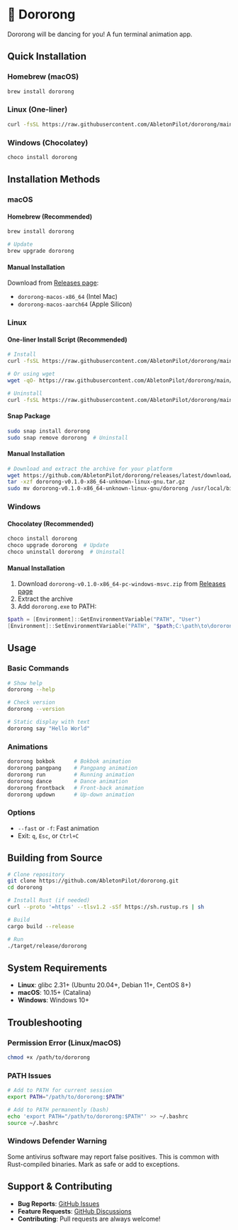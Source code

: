 # 🐧 Dororong

Dororong will be dancing for you! A fun terminal animation app.

## Quick Installation

### Homebrew (macOS)
```bash
brew install dororong
```

### Linux (One-liner)
```bash
curl -fsSL https://raw.githubusercontent.com/AbletonPilot/dororong/main/install/install.sh | bash
```

### Windows (Chocolatey)
```powershell
choco install dororong
```

## Installation Methods

### macOS

#### Homebrew (Recommended)
```bash
brew install dororong

# Update
brew upgrade dororong
```

#### Manual Installation
Download from [Releases page](https://github.com/AbletonPilot/dororong/releases):
- `dororong-macos-x86_64` (Intel Mac)
- `dororong-macos-aarch64` (Apple Silicon)

### Linux

#### One-liner Install Script (Recommended)
```bash
# Install
curl -fsSL https://raw.githubusercontent.com/AbletonPilot/dororong/main/install/install.sh | bash

# Or using wget
wget -qO- https://raw.githubusercontent.com/AbletonPilot/dororong/main/install/install.sh | bash

# Uninstall
curl -fsSL https://raw.githubusercontent.com/AbletonPilot/dororong/main/install/uninstall.sh | bash
```

#### Snap Package
```bash
sudo snap install dororong
sudo snap remove dororong  # Uninstall
```

#### Manual Installation
```bash
# Download and extract the archive for your platform
wget https://github.com/AbletonPilot/dororong/releases/latest/download/dororong-v0.1.0-x86_64-unknown-linux-gnu.tar.gz
tar -xzf dororong-v0.1.0-x86_64-unknown-linux-gnu.tar.gz
sudo mv dororong-v0.1.0-x86_64-unknown-linux-gnu/dororong /usr/local/bin/
```

### Windows

#### Chocolatey (Recommended)
```powershell
choco install dororong
choco upgrade dororong  # Update
choco uninstall dororong  # Uninstall
```

#### Manual Installation
1. Download `dororong-v0.1.0-x86_64-pc-windows-msvc.zip` from [Releases page](https://github.com/AbletonPilot/dororong/releases)
2. Extract the archive
3. Add `dororong.exe` to PATH:

```powershell
$path = [Environment]::GetEnvironmentVariable("PATH", "User")
[Environment]::SetEnvironmentVariable("PATH", "$path;C:\path\to\dororong", "User")
```

## Usage

### Basic Commands
```bash
# Show help
dororong --help

# Check version
dororong --version

# Static display with text
dororong say "Hello World"
```

### Animations
```bash
dororong bokbok      # Bokbok animation
dororong pangpang    # Pangpang animation
dororong run         # Running animation
dororong dance       # Dance animation
dororong frontback   # Front-back animation
dororong updown      # Up-down animation
```

### Options
- `--fast` or `-f`: Fast animation
- Exit: `q`, `Esc`, or `Ctrl+C`

## Building from Source

```bash
# Clone repository
git clone https://github.com/AbletonPilot/dororong.git
cd dororong

# Install Rust (if needed)
curl --proto '=https' --tlsv1.2 -sSf https://sh.rustup.rs | sh

# Build
cargo build --release

# Run
./target/release/dororong
```

## System Requirements

- **Linux**: glibc 2.31+ (Ubuntu 20.04+, Debian 11+, CentOS 8+)
- **macOS**: 10.15+ (Catalina)
- **Windows**: Windows 10+

## Troubleshooting

### Permission Error (Linux/macOS)
```bash
chmod +x /path/to/dororong
```

### PATH Issues
```bash
# Add to PATH for current session
export PATH="/path/to/dororong:$PATH"

# Add to PATH permanently (bash)
echo 'export PATH="/path/to/dororong:$PATH"' >> ~/.bashrc
source ~/.bashrc
```

### Windows Defender Warning
Some antivirus software may report false positives. This is common with Rust-compiled binaries. Mark as safe or add to exceptions.

## Support & Contributing

- **Bug Reports**: [GitHub Issues](https://github.com/AbletonPilot/dororong/issues)
- **Feature Requests**: [GitHub Discussions](https://github.com/AbletonPilot/dororong/discussions)
- **Contributing**: Pull requests are always welcome!